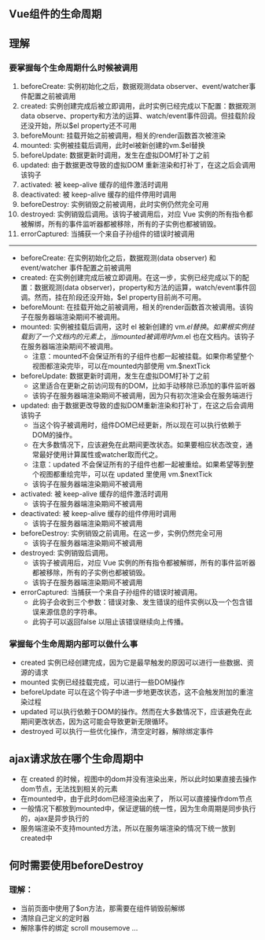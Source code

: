## Vue组件的生命周期

## 理解
### 要掌握每个生命周期什么时候被调用
1. beforeCreate: 实例初始化之后，数据观测data observer、event/watcher事件配置之前被调用
2. created: 实例创建完成后被立即调用，此时实例已经完成以下配置：数据观测data observe、property和方法的运算、watch/event事件回调。但挂载阶段还没开始，所以$el property还不可用
3. beforeMount: 挂载开始之前被调用，相关的render函数首次被渲染
4. mounted: 实例被挂载后调用，此时el被新创建的vm.$el替换
5. beforeUpdate: 数据更新时调用，发生在虚拟DOM打补丁之前
6. updated: 由于数据更改导致的虚拟DOM 重新渲染和打补丁，在这之后会调用该钩子
7. activated: 被 keep-alive 缓存的组件激活时调用
8. deactivated: 被 keep-alive 缓存的组件停用时调用
9. beforeDestroy: 实例销毁之前被调用，此时实例仍然完全可用
10. destroyed: 实例销毁后调用。该钩子被调用后，对应 Vue 实例的所有指令都被解绑，所有的事件监听器都被移除，所有的子实例也都被销毁。
11. errorCaptured: 当捕获一个来自子孙组件的错误时被调用
---
- beforeCreate: 在实例初始化之后，数据观测(data observer) 和 event/watcher 事件配置之前被调用
- created: 在实例创建完成后被立即调用。在这一步，实例已经完成以下的配置：数据观测(data observer)，property和方法的运算，watch/event事件回调。然而，挂在阶段还没开始，$el property目前尚不可用。
- beforeMount: 在挂载开始之前被调用，相关的render函数首次被调用。该钩子在服务器端渲染期间不被调用。
- mounted: 实例被挂载后调用，这时 el 被新创建的 vm.$el 替换。如果根实例挂载到了一个文档内的元素上，当mounted被调用时 vm.$el 也在文档内。该钩子在服务器端渲染期间不被调用。
    - 注意：mounted不会保证所有的子组件也都一起被挂载。如果你希望整个视图都渲染完毕，可以在mounted内部使用 vm.$nextTick
- beforeUpdate: 数据更新时调用，发生在虚拟DOM打补丁之前
    - 这里适合在更新之前访问现有的DOM，比如手动移除已添加的事件监听器
    - 该钩子在服务器端渲染期间不被调用，因为只有初次渲染会在服务端进行
- updated: 由于数据更改导致的虚拟DOM重新渲染和打补丁，在这之后会调用该钩子
    - 当这个钩子被调用时，组件DOM已经更新，所以现在可以执行依赖于DOM的操作。
    - 在大多数情况下，应该避免在此期间更改状态。如果要相应状态改变，通常最好使用计算属性或watcher取而代之。
    - 注意：updated 不会保证所有的子组件也都一起被重绘。如果希望等到整个视图都重绘完毕，可以在 updated 里使用 vm.$nextTick
    - 该钩子在服务器端渲染期间不被调用
- activated: 被 keep-alive 缓存的组件激活时调用
    - 该钩子在服务器端渲染期间不被调用
- deactivated: 被 keep-alive 缓存的组件停用时调用
    - 该钩子在服务器端渲染期间不被调用
- beforeDestroy: 实例销毁之前调用。在这一步，实例仍然完全可用
    - 该钩子在服务器端渲染期间不被调用
- destroyed: 实例销毁后调用。
    - 该钩子被调用后，对应 Vue 实例的所有指令都被解绑，所有的事件监听器都被移除，所有的子实例也都被销毁。
    - 该钩子在服务器端渲染期间不被调用
- errorCaptured: 当捕获一个来自子孙组件的错误时被调用。
    - 此钩子会收到三个参数：错误对象、发生错误的组件实例以及一个包含错误来源信息的字符串。
    - 此钩子可以返回false 以阻止该错误继续向上传播。

### 掌握每个生命周期内部可以做什么事
- created 实例已经创建完成，因为它是最早触发的原因可以进行一些数据、资源的请求
- mounted 实例已经挂载完成，可以进行一些DOM操作
- beforeUpdate 可以在这个钩子中进一步地更改状态，这不会触发附加的重渲染过程
- updated 可以执行依赖于DOM的操作。然而在大多数情况下，应该避免在此期间更改状态，因为这可能会导致更新无限循环。
- destroyed 可以执行一些优化操作，清空定时器，解除绑定事件

## ajax请求放在哪个生命周期中
- 在 created 的时候，视图中的dom并没有渲染出来，所以此时如果直接去操作dom节点，无法找到相关的元素
- 在mounted中，由于此时dom已经渲染出来了， 所以可以直接操作dom节点
- 一般情况下都放到mounted中，保证逻辑的统一性，因为生命周期是同步执行的，ajax是异步执行的
- 服务端渲染不支持mounted方法，所以在服务端渲染的情况下统一放到created中

## 何时需要使用beforeDestroy
### 理解：
- 当前页面中使用了$on方法，那需要在组件销毁前解绑
- 清除自己定义的定时器
- 解除事件的绑定 scroll mousemove ...